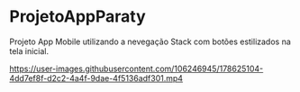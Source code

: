# ProjetoAppParaty

Projeto App Mobile utilizando a nevegação Stack com botões estilizados na tela inicial.

https://user-images.githubusercontent.com/106246945/178625104-4dd7ef8f-d2c2-4a4f-9dae-4f5136adf301.mp4


